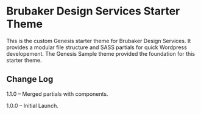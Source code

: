 # Brubaker Design Services Starter Theme

This is the custom Genesis starter theme for Brubaker Design Services. It provides a modular file structure and SASS partials for quick Wordpress developement. The Genesis Sample theme provided the foundation for this starter theme.

## Change Log

1.1.0 – Merged partials with components.

1.0.0 – Initial Launch.
